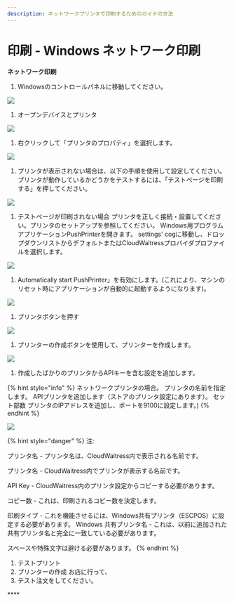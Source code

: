 ```yaml
---
description: ネットワークプリンタで印刷するためのガイドの方法
---
```


# 印刷 - Windows ネットワーク印刷

**ネットワーク印刷**

1. Windowsのコントロールパネルに移動してください。

![](../.gitbook/assets/untitled%20%281%29.png)

1. オープンデバイスとプリンタ

![](../.gitbook/assets/untitled-1.png)

1. 右クリックして「プリンタのプロパティ」を選択します。

![](../.gitbook/assets/untitled-2%20%285%29.png)

1. プリンタが表示されない場合は、以下の手順を使用して設定してください。 プリンタが動作しているかどうかをテストするには、「テストページを印刷する」を押してください。

![](../.gitbook/assets/untitled-3%20%281%29.png)

1. テストページが印刷されない場合 プリンタを正しく接続・設置してください。プリンタのセットアップを参照してください。 Windows用プログラムアプリケーションPushPrinterを開きます。 settings' cogに移動し、ドロップダウンリストからデフォルトまたはCloudWaitressプロバイダプロファイルを選択します。

![](../.gitbook/assets/untitled-4%20%282%29.png)

1. Automatically start PushPrinter」を有効にします。\(これにより、マシンのリセット時にアプリケーションが自動的に起動するようになります\)。

![](../.gitbook/assets/automatically-start-pushprinter.png)

1. プリンタボタンを押す

![](../.gitbook/assets/untitled-6.png)

1. プリンターの作成ボタンを使用して、プリンターを作成します。

![](../.gitbook/assets/untitled-7%20%284%29.png)

1. 作成したばかりのプリンタからAPIキーを含む設定を追加します。

{% hint style="info" %}
ネットワークプリンタの場合。 プリンタの名前を指定します。 APIプリンタを追加します（ストアのプリンタ設定にあります）。 セット部数 プリンタのIPアドレスを追加し、ポートを9100に設定します。\)
{% endhint %}

![](../.gitbook/assets/untitled-8%20%283%29.png)

{% hint style="danger" %}
注: 

プリンタ名 - プリンタ名は、CloudWaitress内で表示される名前です。

 プリンタ名 - CloudWaitress内でプリンタが表示する名前です。 

API Key - CloudWaitress内のプリンタ設定からコピーする必要があります。 

コピー数 - これは、印刷されるコピー数を決定します。

 印刷タイプ - これを機能させるには、Windows共有プリンタ（ESCPOS）に設定する必要があります。 Windows 共有プリンタ名 - これは、以前に追加された共有プリンタ名と完全に一致している必要があります。

スペースや特殊文字は避ける必要があります。
{% endhint %}

1. テストプリント 
2. プリンターの作成 お店に行って、
3. テスト注文をしてください。

\*\*\*\*

